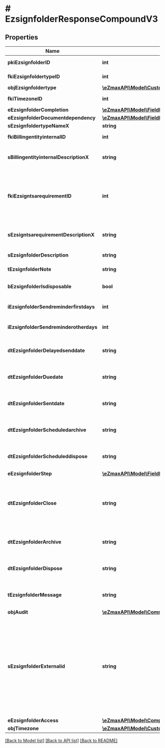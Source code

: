 # # EzsignfolderResponseCompoundV3

## Properties

Name | Type | Description | Notes
------------ | ------------- | ------------- | -------------
**pkiEzsignfolderID** | **int** | The unique ID of the Ezsignfolder |
**fkiEzsignfoldertypeID** | **int** | The unique ID of the Ezsignfoldertype. | [optional]
**objEzsignfoldertype** | [**\eZmaxAPI\Model\CustomEzsignfoldertypeResponse**](CustomEzsignfoldertypeResponse.md) |  | [optional]
**fkiTimezoneID** | **int** | The unique ID of the Timezone | [optional]
**eEzsignfolderCompletion** | [**\eZmaxAPI\Model\FieldEEzsignfolderCompletion**](FieldEEzsignfolderCompletion.md) |  |
**eEzsignfolderDocumentdependency** | [**\eZmaxAPI\Model\FieldEEzsignfolderDocumentdependency**](FieldEEzsignfolderDocumentdependency.md) |  | [optional]
**sEzsignfoldertypeNameX** | **string** |  | [optional]
**fkiBillingentityinternalID** | **int** | The unique ID of the Billingentityinternal. | [optional]
**sBillingentityinternalDescriptionX** | **string** | The description of the Billingentityinternal in the language of the requester | [optional]
**fkiEzsigntsarequirementID** | **int** | The unique ID of the Ezsigntsarequirement.  Determine if a Time Stamping Authority should add a timestamp on each of the signature. Valid values:  |Value|Description| |-|-| |1|No. TSA Timestamping will requested. This will make all signatures a lot faster since no round-trip to the TSA server will be required. Timestamping will be made using eZsign server&#39;s time.| |2|Best effort. Timestamping from a Time Stamping Authority will be requested but is not mandatory. In the very improbable case it cannot be completed, the timestamping will be made using eZsign server&#39;s time. **Additional fee applies**| |3|Mandatory. Timestamping from a Time Stamping Authority will be requested and is mandatory. In the very improbable case it cannot be completed, the signature will fail and the user will be asked to retry. **Additional fee applies**| | [optional]
**sEzsigntsarequirementDescriptionX** | **string** | The description of the Ezsigntsarequirement in the language of the requester | [optional]
**sEzsignfolderDescription** | **string** | The description of the Ezsignfolder |
**tEzsignfolderNote** | **string** | Note about the Ezsignfolder | [optional]
**bEzsignfolderIsdisposable** | **bool** | If the Ezsigndocument can be disposed | [optional]
**iEzsignfolderSendreminderfirstdays** | **int** | The number of days before the the first reminder sending | [optional]
**iEzsignfolderSendreminderotherdays** | **int** | The number of days after the first reminder sending | [optional]
**dtEzsignfolderDelayedsenddate** | **string** | The date and time at which the Ezsignfolder will be sent in the future. | [optional]
**dtEzsignfolderDuedate** | **string** | The maximum date and time at which the Ezsignfolder can be signed. | [optional]
**dtEzsignfolderSentdate** | **string** | The date and time at which the Ezsignfolder was sent the last time. | [optional]
**dtEzsignfolderScheduledarchive** | **string** | The scheduled date and time at which the Ezsignfolder should be archived. | [optional]
**dtEzsignfolderScheduleddispose** | **string** | The scheduled date at which the Ezsignfolder should be Disposed. | [optional]
**eEzsignfolderStep** | [**\eZmaxAPI\Model\FieldEEzsignfolderStep**](FieldEEzsignfolderStep.md) |  | [optional]
**dtEzsignfolderClose** | **string** | The date and time at which the Ezsignfolder was closed. Either by applying the last signature or by completing it prematurely. | [optional]
**dtEzsignfolderArchive** | **string** | The date and time at which the Ezsignfolder was archived. | [optional]
**dtEzsignfolderDispose** | **string** | The date and time at which the Ezsignfolder was disposed. | [optional]
**tEzsignfolderMessage** | **string** | A custom text message that will be added to the email sent. | [optional]
**objAudit** | [**\eZmaxAPI\Model\CommonAudit**](CommonAudit.md) |  | [optional]
**sEzsignfolderExternalid** | **string** | This field can be used to store an External ID from the client&#39;s system.  Anything can be stored in this field, it will never be evaluated by the eZmax system and will be returned AS-IS.  To store multiple values, consider using a JSON formatted structure, a URL encoded string, a CSV or any other custom format. | [optional]
**eEzsignfolderAccess** | [**\eZmaxAPI\Model\ComputedEEzsignfolderAccess**](ComputedEEzsignfolderAccess.md) |  | [optional]
**objTimezone** | [**\eZmaxAPI\Model\CustomTimezoneWithCodeResponse**](CustomTimezoneWithCodeResponse.md) |  | [optional]

[[Back to Model list]](../../README.md#models) [[Back to API list]](../../README.md#endpoints) [[Back to README]](../../README.md)
